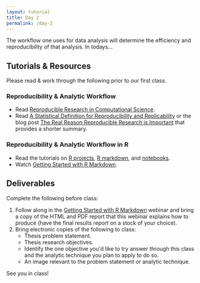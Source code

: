 ```yaml
---
layout: tutorial
title: Day 2
permalink: /day-2
---
```


The workflow one uses for data analysis will determine the efficiency and reproducibility of that analysis. In todays...

## Tutorials & Resources

Please read & work through the following prior to our first class. 


### Reproducibility & Analytic Workflow

- Read [Reproducible Research in Computational Science](https://www.ncbi.nlm.nih.gov/pmc/articles/PMC3383002/?utm_content=buffer518fc&utm_medium=social&utm_source=twitter.com&utm_campaign=buffer).
- Read [A Statistical Definition for Reproducibility and Replicability](http://biorxiv.org/content/biorxiv/early/2016/07/29/066803.full.pdf) or the blog post [The Real Reason Reproducible Research is Important](https://simplystatistics.org/2014/06/06/the-real-reason-reproducible-research-is-important/) that provides a shorter summary.

### Reproducibility & Analytic Workflow in R

- Read the tutorials on [R projects](r-projects), [R markdown](r_markdown), and [notebooks](r_notebook).
- Watch [Getting Started with R Markdown](https://www.rstudio.com/resources/webinars/getting-started-with-r-markdown/).


## Deliverables

Complete the following before class:

1. Follow along in the [Getting Started with R Markdown](https://www.rstudio.com/resources/webinars/getting-started-with-r-markdown/) webinar and bring a copy of the HTML and PDF report that this webinar explains how to produce (have the final results report on a stock of your choice).
2. Bring electronic copies of the following to class:
   - Thesis problem statement.
   - Thesis research objectives.
   - Identify the one objective you'd like to try answer through this class and the analytic technique you plan to apply to do so.
   - An image relevant to the problem statement or analytic technique.

See you in class!
